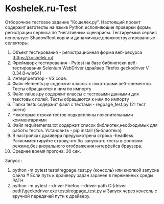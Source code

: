 # Koshelek.ru-Test
Отборочное тестовое задание "Кошелёк.ру". Настоящий проект содержит автотесты на языке Python,исполняющие проверки формы регистрации сервиса по *негативным сценариям. Тестируемый сервис использует ShadowRoot корни и динамичные,сложноструктированные селекторы.

1. Объект тестирования - регистрационная форма веб-ресурса [https://koshelek.ru]
2. Фреймворк тестирования - Pytest на базе библиотеки веб-тестирования Selenium WebDriver (драйвер Firefox geckodriver V 0.34.0-win64)
3. Интерпретатор - VS code.
4. Файл elements.py содержит классы с локаторами веб-элементов. Тесты обращаются к ним по импорту
5. Файл values.py содержит классы с тестовыми данными для текстовых полей. Тесты обращаются к ним по импорту
6. Папка tests содержит файл с тестами - regpage_test.py (21 тест всего)
7. Некоторые строки тестов подкреплены пояснительными комментариями
8. Файл requirements.txt содержит список библиотек,необходимых для работы тестов. Установить - pip install {библиотека}
9. В настройках драйвера предусмотрена строка -headless. Раскомментируйте строку,что бы запускать тесты в фоновом режиме,без визуального отображения интерфейса браузера.
10. Среднее время прогона: 30 сек.

Запуск : 
1. python -m pytest tests\regpage_test.py {консоль} или кнопкой запуска файла # Если путь к драйверу задан заранее в переменных среды PATH
2. python -m pytest --driver Firefox --driver-path C:{driver path}\geckodriver.exe tests\regpage_test.py # Запуск через консоль с вручной передачей пути к драйверу. 
